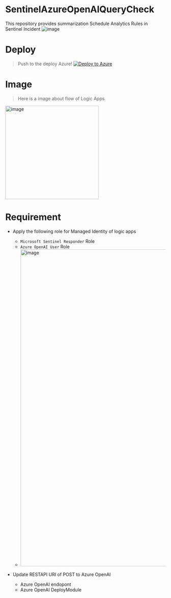 # SentinelAzureOpenAIQueryCheck
This repository provides summarization Schedule Analytics Rules in Sentinel Incident
![image](https://github.com/hisashin0728/SentinelAzureOpenAIQueryCheck/assets/55295601/bd462bab-37ed-4c1e-8cf3-ae141a2706b7)

# Deploy
> Push to the deploy Azure!
[![Deploy to Azure](https://aka.ms/deploytoazurebutton)](https://portal.azure.com/#create/Microsoft.Template/uri/https%3A%2F%2Fraw.githubusercontent.com%2Fhisashin0728%2FSentinelAzureOpenAIQueryCheck%2Fmain%2FSentinelKQLAnalysisAOAI.json)

# Image
> Here is a image about flow of Logic Apps
<img width="293" alt="image" src="https://github.com/hisashin0728/SentinelAzureOpenAIQueryCheck/assets/55295601/ddc6b831-3fc0-44fe-84f1-ae4f9c321b8d">

# Requirement
- Apply the following role for Managed Identity of logic apps
  - ``Microsoft Sentinel Responder`` Role
  - ``Azure OpenAI User`` Role
  - <img width="993" alt="image" src="https://github.com/hisashin0728/SentinelAzureOpenAIQueryCheck/assets/55295601/89d151e4-feb3-42e7-ae85-38bdbea3d894">

- Update RESTAPI URI of POST to Azure OpenAI
  - Azure OpenAI endopont
  - Azure OpenAI DeployModule
